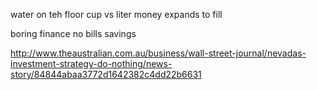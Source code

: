 water on teh floor cup vs liter
money expands to fill

boring finance
no bills
savings

http://www.theaustralian.com.au/business/wall-street-journal/nevadas-investment-strategy-do-nothing/news-story/84844abaa3772d1642382c4dd22b6631
